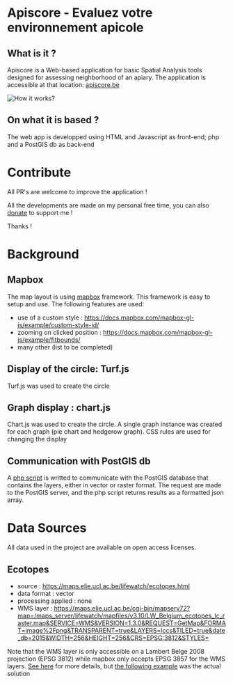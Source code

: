 # Apiscore - Evaluez votre environnement apicole

## What is it ?
Apiscore is a Web-based application for basic Spatial Analysis tools designed for assessing neighborhood of an apiary.
The application is accessible at that location: [apiscore.be](https://apiscore.be)

![How it works?](assets/img/info.gif?raw=true "How it works?")

## On what it is based ?

The web app is developped using HTML and Javascript as front-end; php and a PostGIS db as back-end

# Contribute

All PR's are welcome to improve the application !

All the developments are made on my personal free time, you can also [donate](https://www.paypal.com/donate?hosted_button_id=JYUZVFAGMGXD4) to support me !

Thanks !

# Background

## Mapbox

The map layout is using [mapbox](https://mapbox.com) framework.
This framework is easy to setup and use.
The following features are used:
- use of a custom style : https://docs.mapbox.com/mapbox-gl-js/example/custom-style-id/
- zooming on clicked position : https://docs.mapbox.com/mapbox-gl-js/example/fitbounds/
- many other (list to be completed)

## Display of the circle: Turf.js

Turf.js was used to create the circle

## Graph display : chart.js

Chart.js was used to create the circle. 
A single graph instance was created for each graph (pie chart and hedgerow graph). CSS rules are used for changing the display

## Communication with PostGIS db

A [php script](assets/php/data.php) is writted to communicate with the PostGIS database that contains the layers, either in vector or raster format.
The request are made to the PostGIS server, and the php script returns results as a formatted json array.

# Data Sources

All data used in the project are available on open access licenses.

## Ecotopes
- source : https://maps.elie.ucl.ac.be/lifewatch/ecotopes.html
- data format : vector
- processing applied : none
- WMS layer : https://maps.elie.ucl.ac.be/cgi-bin/mapserv72?map=/maps_server/lifewatch/mapfiles/v3.10/LW_Belgium_ecotopes_lc_raster.map&SERVICE=WMS&VERSION=1.3.0&REQUEST=GetMap&FORMAT=image%2Fpng&TRANSPARENT=true&LAYERS=lccs&TILED=true&date_db=2015&WIDTH=256&HEIGHT=256&CRS=EPSG:3812&STYLES=

Note that the WMS layer is only accessible on a Lambert Belge 2008 projection (EPSG 3812) while mapbox only accepts EPSG 3857 for the WMS layers. [See here](https://github.com/mapbox/mapbox-gl-js/issues/3184) for more details, but [the following example](https://jsfiddle.net/vw3oes9h/) was the actual solution
